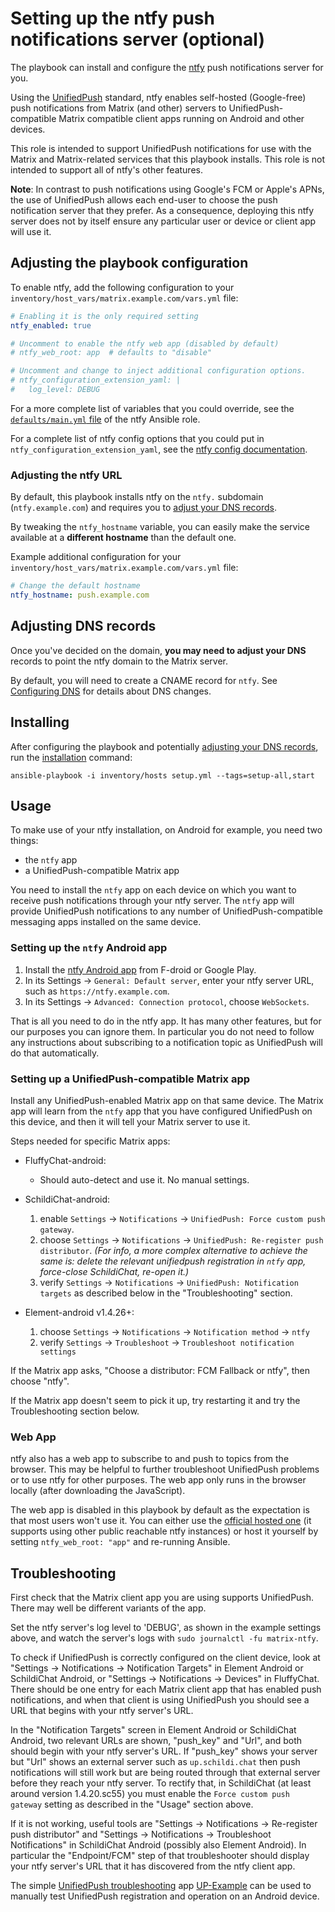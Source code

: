 # Setting up the ntfy push notifications server (optional)

The playbook can install and configure the [ntfy](https://ntfy.sh/) push notifications server for you.

Using the [UnifiedPush](https://unifiedpush.org) standard, ntfy enables self-hosted (Google-free) push notifications from Matrix (and other) servers to UnifiedPush-compatible Matrix compatible client apps running on Android and other devices.

This role is intended to support UnifiedPush notifications for use with the Matrix and Matrix-related services that this playbook installs. This role is not intended to support all of ntfy's other features.

**Note**: In contrast to push notifications using Google's FCM or Apple's APNs, the use of UnifiedPush allows each end-user to choose the push notification server that they prefer.  As a consequence, deploying this ntfy server does not by itself ensure any particular user or device or client app will use it.


## Adjusting the playbook configuration

To enable ntfy, add the following configuration to your `inventory/host_vars/matrix.example.com/vars.yml` file:

```yaml
# Enabling it is the only required setting
ntfy_enabled: true

# Uncomment to enable the ntfy web app (disabled by default)
# ntfy_web_root: app  # defaults to "disable"

# Uncomment and change to inject additional configuration options.
# ntfy_configuration_extension_yaml: |
#   log_level: DEBUG
```

For a more complete list of variables that you could override, see the [`defaults/main.yml` file](https://github.com/mother-of-all-self-hosting/ansible-role-ntfy/blob/main/defaults/main.yml) of the ntfy Ansible role.

For a complete list of ntfy config options that you could put in `ntfy_configuration_extension_yaml`, see the [ntfy config documentation](https://ntfy.sh/docs/config/#config-options).

### Adjusting the ntfy URL

By default, this playbook installs ntfy on the `ntfy.` subdomain (`ntfy.example.com`) and requires you to [adjust your DNS records](#adjusting-dns-records).

By tweaking the `ntfy_hostname` variable, you can easily make the service available at a **different hostname** than the default one.

Example additional configuration for your `inventory/host_vars/matrix.example.com/vars.yml` file:

```yaml
# Change the default hostname
ntfy_hostname: push.example.com
```

## Adjusting DNS records

Once you've decided on the domain, **you may need to adjust your DNS** records to point the ntfy domain to the Matrix server.

By default, you will need to create a CNAME record for `ntfy`. See [Configuring DNS](configuring-dns.md) for details about DNS changes.

## Installing

After configuring the playbook and potentially [adjusting your DNS records](#adjusting-dns-records), run the [installation](installing.md) command:

```
ansible-playbook -i inventory/hosts setup.yml --tags=setup-all,start
```


## Usage

To make use of your ntfy installation, on Android for example, you need two things:

* the `ntfy` app
* a UnifiedPush-compatible Matrix app

You need to install the `ntfy` app on each device on which you want to receive push notifications through your ntfy server. The `ntfy` app will provide UnifiedPush notifications to any number of UnifiedPush-compatible messaging apps installed on the same device.

### Setting up the `ntfy` Android app

1. Install the [ntfy Android app](https://ntfy.sh/docs/subscribe/phone/) from F-droid or Google Play.
2. In its Settings -> `General: Default server`, enter your ntfy server URL, such as `https://ntfy.example.com`.
3. In its Settings -> `Advanced: Connection protocol`, choose `WebSockets`.

That is all you need to do in the ntfy app. It has many other features, but for our purposes you can ignore them. In particular you do not need to follow any instructions about subscribing to a notification topic as UnifiedPush will do that automatically.

### Setting up a UnifiedPush-compatible Matrix app

Install any UnifiedPush-enabled Matrix app on that same device. The Matrix app will learn from the `ntfy` app that you have configured UnifiedPush on this device, and then it will tell your Matrix server to use it.

Steps needed for specific Matrix apps:

* FluffyChat-android:
  - Should auto-detect and use it. No manual settings.

* SchildiChat-android:
  1. enable `Settings` -> `Notifications` -> `UnifiedPush: Force custom push gateway`.
  2. choose `Settings` -> `Notifications` -> `UnifiedPush: Re-register push distributor`. *(For info, a more complex alternative to achieve the same is: delete the relevant unifiedpush registration in `ntfy` app, force-close SchildiChat, re-open it.)*
  3. verify `Settings` -> `Notifications` -> `UnifiedPush: Notification targets` as described below in the "Troubleshooting" section.

* Element-android v1.4.26+:
  1. choose `Settings` -> `Notifications` -> `Notification method` -> `ntfy`
  2. verify `Settings` -> `Troubleshoot` -> `Troubleshoot notification settings`

If the Matrix app asks, "Choose a distributor: FCM Fallback or ntfy", then choose "ntfy".

If the Matrix app doesn't seem to pick it up, try restarting it and try the Troubleshooting section below.

### Web App

ntfy also has a web app to subscribe to and push to topics from the browser. This may be helpful to further troubleshoot UnifiedPush problems or to use ntfy for other purposes. The web app only runs in the browser locally (after downloading the JavaScript).

The web app is disabled in this playbook by default as the expectation is that most users won't use it. You can either use the [official hosted one](https://ntfy.sh/app) (it supports using other public reachable ntfy instances) or host it yourself by setting `ntfy_web_root: "app"` and re-running Ansible.


## Troubleshooting

First check that the Matrix client app you are using supports UnifiedPush. There may well be different variants of the app.

Set the ntfy server's log level to 'DEBUG', as shown in the example settings above, and watch the server's logs with `sudo journalctl -fu matrix-ntfy`.

To check if UnifiedPush is correctly configured on the client device, look at "Settings -> Notifications -> Notification Targets" in Element Android or SchildiChat Android, or "Settings -> Notifications -> Devices" in FluffyChat. There should be one entry for each Matrix client app that has enabled push notifications, and when that client is using UnifiedPush you should see a URL that begins with your ntfy server's URL.

In the "Notification Targets" screen in Element Android or SchildiChat Android, two relevant URLs are shown, "push\_key" and "Url", and both should begin with your ntfy server's URL. If "push\_key" shows your server but "Url" shows an external server such as `up.schildi.chat` then push notifications will still work but are being routed through that external server before they reach your ntfy server. To rectify that, in SchildiChat (at least around version 1.4.20.sc55) you must enable the `Force custom push gateway` setting as described in the "Usage" section above.

If it is not working, useful tools are "Settings -> Notifications -> Re-register push distributor" and "Settings -> Notifications -> Troubleshoot Notifications" in SchildiChat Android (possibly also Element Android). In particular the "Endpoint/FCM" step of that troubleshooter should display your ntfy server's URL that it has discovered from the ntfy client app.

The simple [UnifiedPush troubleshooting](https://unifiedpush.org/users/troubleshooting/) app [UP-Example](https://f-droid.org/en/packages/org.unifiedpush.example/) can be used to manually test UnifiedPush registration and operation on an Android device.
